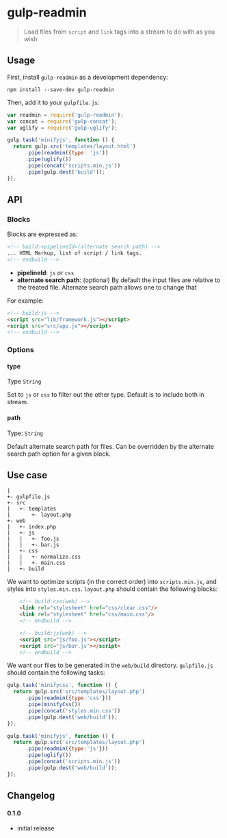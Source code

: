 # gulp-readmin
> Load files from `script` and `link` tags into a stream to do with as you wish

## Usage

First, install `gulp-readmin` as a development dependency:

```shell
npm install --save-dev gulp-readmin
```

Then, add it to your `gulpfile.js`:

```javascript
var readmin = require('gulp-readmin');
var concat = require('gulp-concat');
var uglify = require('gulp-uglify');

gulp.task('minifyjs', function () {
  return gulp.src('templates/layout.html')
      .pipe(readmin({type: 'js'))
      .pipe(uglify())
      .pipe(concat('scripts.min.js'))
      .pipe(gulp.dest('build'));
});
```

## API

### Blocks
Blocks are expressed as:

```html
<!-- build:<pipelineId>(alternate search path) -->
... HTML Markup, list of script / link tags.
<!-- endbuild -->
```

- **pipelineId**: `js` or `css`
- **alternate search path**: (optional) By default the input files are relative to the treated file. Alternate search path allows one to change that

For example:

```html
<!-- build:js -->
<script src="lib/framework.js"></script>
<script src="src/app.js"></script>
<!-- endbuild -->
```

### Options

#### type
Type `String`

Set to `js` or `css` to filter out the other type. Default is to include both in stream.

#### path
Type: `String`

Default alternate search path for files. Can be overridden by the alternate search path option for a given block.

## Use case

```
|
+- gulpfile.js
+- src
|   +- templates
|       +- layout.php
+- web
|   +- index.php
|   +- js
|   |   +- foo.js
|   |   +- bar.js
|   +- css
|   |   +- normalize.css
|   |   +- main.css
|   +- build
```

We want to optimize scripts (in the correct order) into `scripts.min.js`, and styles into `styles.min.css`. `layout.php` should contain the following blocks:

```html
    <!-- build:css(web) -->
    <link rel="stylesheet" href="css/clear.css"/>
    <link rel="stylesheet" href="css/main.css"/>
    <!-- endbuild -->

    <!-- build:js(web) -->
    <script src="js/foo.js"></script>
    <script src="js/bar.js"></script>
    <!-- endbuild -->
```

We want our files to be generated in the `web/build` directory. `gulpfile.js` should contain the following tasks:

```javascript
gulp.task('minifycss', function () {
  return gulp.src('src/templates/layout.php')
      .pipe(readmin({type:'css'}))
      .pipe(minifyCss())
      .pipe(concat('styles.min.css'))
      .pipe(gulp.dest('web/build'));
});

gulp.task('minifyjs', function () {
  return gulp.src('src/templates/layout.php')
      .pipe(readmin({type:'js'}))
      .pipe(uglify())
      .pipe(concat('scripts.min.js'))
      .pipe(gulp.dest('web/build'));
});
```


## Changelog

#### 0.1.0
- initial release
